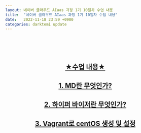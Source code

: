```yaml
---
layout: 네이버 클라우드 AIaas 과정 1기 10일차 수업 내용
title:  "네이버 클라우드 AIaas 과정 1기 10일차 수업 내용"
date:   2022-11-18 23:59 +0900
categories: darktemi update
---
```


<center><br><br><br>

## [★수업 내용★]<br>

## [1. MD란 무엇인가?]<br>

## [2. 하이퍼 바이저란 무엇인가?]<br>

## [3. Vagrant로 centOS 생성 및 설정]<br>
</center>

[★수업 내용★]: "class.markdown"
[1. MD란 무엇인가?]: "MD(MarkDown).markdown"
[2. 하이퍼 바이저란 무엇인가?]: "Hypervisor"
[3. Vagrant로 centOS 생성 및 설정]: "centOS.markdown"
